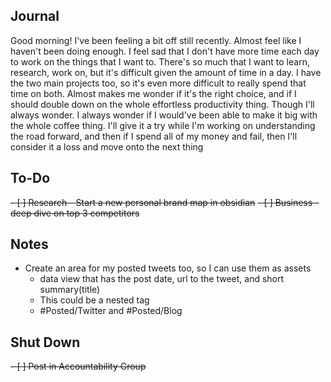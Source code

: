 ## Journal
Good morning! I've been feeling a bit off still recently. Almost feel like I haven't been doing enough. I feel sad that I don't have more time each day to work on the things that I want to. There's so much that I want to learn, research, work on, but it's difficult given the amount of time in a day. I have the two main projects too, so it's even more difficult to really spend that time on both. Almost makes me wonder if it's the right choice, and if I should double down on the whole effortless productivity thing. Though I'll always wonder. I always wonder if I would've been able to make it big with the whole coffee thing. I'll give it a try while I'm working on understanding the road forward, and then if I spend all of my money and fail, then I'll consider it a loss and move onto the next thing

## To-Do
<del>- [ ] Research - Start a new personal brand map in obsidian</del>
<del>- [ ] Business - deep dive on top 3 competitors</del>


## Notes
- Create an area for my posted tweets too, so I can use them as assets
	- data view that has the post date, url to the tweet, and short summary(title)
	- This could be a nested tag
	- #Posted/Twitter and #Posted/Blog 



## Shut Down
<del>- [ ] Post in Accountability Group</del>